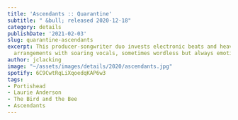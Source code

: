 ```yaml
---
title: 'Ascendants :: Quarantine'
subtitle: " &bull; released 2020-12-18"
category: details
publishDate: '2021-02-03'
slug: quarantine-ascendants
excerpt: This producer-songwriter duo invests electronic beats and heavily-textured
  arrangements with soaring vocals, sometimes wordless but always emotive.
author: jclacking
image: "~/assets/images/details/2020/ascendants.jpg"
spotify: 6C9CwtRqLiXqoedqKAP6w3
tags:
- Portishead
- Laurie Anderson
- The Bird and the Bee
- Ascendants
---
```


